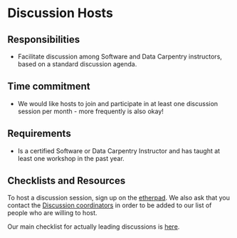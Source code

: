 # Discussion Hosts

## Responsibilities

- Facilitate discussion among Software and Data Carpentry instructors, based 
on a standard discussion agenda.  

## Time commitment

- We would like hosts to join and participate in at least one discussion session 
per month - more frequently is also okay!  

## Requirements

- Is a certified Software or Data Carpentry Instructor and has taught at least 
one workshop in the past year.  

## Checklists and Resources

To host a discussion session, sign up on the [etherpad](link).  We also ask that you contact 
the [Discussion coordinators](discussion-coordinators.md) in order to be added to our list of people who 
are willing to host.  

Our main checklist for actually leading discussions is [here](). 
